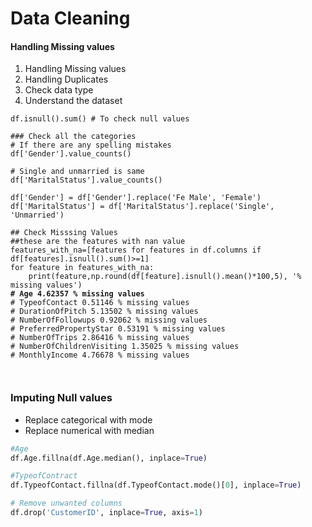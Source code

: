 # Data Cleaning

#### Handling Missing values <a href="#handling-missing-values" id="handling-missing-values"></a>

1. Handling Missing values
2. Handling Duplicates
3. Check data type
4. Understand the dataset

<pre class="language-python"><code class="lang-python">df.isnull().sum() # To check null values

### Check all the categories
# If there are any spelling mistakes 
df['Gender'].value_counts()

# Single and unmarried is same
df['MaritalStatus'].value_counts()

df['Gender'] = df['Gender'].replace('Fe Male', 'Female')
df['MaritalStatus'] = df['MaritalStatus'].replace('Single', 'Unmarried')

## Check Misssing Values
##these are the features with nan value
features_with_na=[features for features in df.columns if df[features].isnull().sum()>=1]
for feature in features_with_na:
    print(feature,np.round(df[feature].isnull().mean()*100,5), '% missing values')
<strong># Age 4.62357 % missing values
</strong># TypeofContact 0.51146 % missing values
# DurationOfPitch 5.13502 % missing values
# NumberOfFollowups 0.92062 % missing values
# PreferredPropertyStar 0.53191 % missing values
# NumberOfTrips 2.86416 % missing values
# NumberOfChildrenVisiting 1.35025 % missing values
# MonthlyIncome 4.76678 % missing values


</code></pre>



### Imputing Null values <a href="#imputing-null-values" id="imputing-null-values"></a>

* Replace categorical with mode
* Replace numerical with median

```python
#Age
df.Age.fillna(df.Age.median(), inplace=True)

#TypeofContract
df.TypeofContact.fillna(df.TypeofContact.mode()[0], inplace=True)

# Remove unwanted columns
df.drop('CustomerID', inplace=True, axis=1)
```

